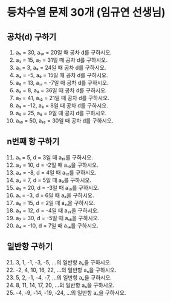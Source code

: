 # 등차수열 문제 30개 (임규연 선생님)

## 공차(d) 구하기
1. a₅ = 30, a₁₀ = 20일 때 공차 d를 구하시오.
2. a₃ = 15, a₇ = 31일 때 공차 d를 구하시오.
3. a₁ = 3, a₈ = 24일 때 공차 d를 구하시오.
4. a₄ = -5, a₉ = 15일 때 공차 d를 구하시오.
5. a₆ = 13, a₁₁ = -7일 때 공차 d를 구하시오.
6. a₂ = 8, a₉ = 36일 때 공차 d를 구하시오.
7. a₇ = 41, a₁₂ = 21일 때 공차 d를 구하시오.
8. a₃ = -12, a₈ = 8일 때 공차 d를 구하시오.
9. a₅ = 25, a₉ = 9일 때 공차 d를 구하시오.
10. a₁₀ = 50, a₁₅ = 30일 때 공차 d를 구하시오.

## n번째 항 구하기
11. a₁ = 5, d = 3일 때 a₁₅를 구하시오.
12. a₃ = 10, d = -2일 때 a₁₀을 구하시오.
13. a₄ = -8, d = 4일 때 a₁₂를 구하시오.
14. a₂ = 7, d = 5일 때 a₉를 구하시오.
15. a₅ = 20, d = -3일 때 a₁₅를 구하시오.
16. a₁ = -3, d = 6일 때 a₈을 구하시오.
17. a₆ = 15, d = 2일 때 a₁₁을 구하시오.
18. a₃ = 12, d = -4일 때 a₁₃을 구하시오.
19. a₇ = 30, d = -5일 때 a₁₆을 구하시오.
20. a₄ = -10, d = 7일 때 a₁₄를 구하시오.

## 일반항 구하기
21. 3, 1, -1, -3, -5, ...의 일반항 aₙ을 구하시오.
22. -2, 4, 10, 16, 22, ...의 일반항 aₙ을 구하시오.
23. 5, 2, -1, -4, -7, ...의 일반항 aₙ을 구하시오.
24. 8, 11, 14, 17, 20, ...의 일반항 aₙ을 구하시오.
25. -4, -9, -14, -19, -24, ...의 일반항 aₙ을 구하시오.
